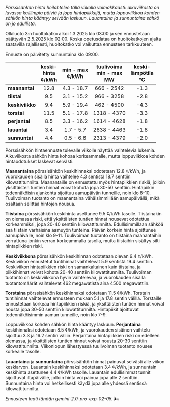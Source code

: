 *Pörssisähkön hinta heilahtelee tällä viikolla voimakkaasti: alkuviikosta on luvassa kalliimpia päiviä ja jopa hintapiikkejä, mutta loppuviikkoa kohden sähkön hinta kääntyy selvään laskuun. Lauantaina ja sunnuntaina sähkö on jo edullista.*


Olkiluoto 3:n huoltokatko alkoi 1.3.2025 klo 03:00 ja sen ennustetaan päättyvän 2.5.2025 klo 02:00. Koska opetusdataa on huoltokatkojen ajalta saatavilla rajallisesti, huoltokatko voi vaikuttaa ennusteen tarkkuuteen.

Ennuste on päivitetty sunnuntaina klo 09:00.

|   | keski-<br>hinta<br>¢/kWh | min - max<br>¢/kWh | tuulivoima<br>min - max<br>MW | keski-<br>lämpötila<br>°C |
|:-------------|:----------------:|:----------------:|:-------------:|:-------------:|
| **maanantai**  | 12.8 | 4.3 - 18.7  | 666 - 2542 | -1.3 |
| **tiistai**  | 9.5 | 3.1 - 15.2  | 966 - 3258 | -2.8 |
| **keskiviikko**  | 9.4 | 5.9 - 19.4  | 462 - 4500  | -4.3 |
| **torstai**  | 11.5 | 5.1 - 17.8  | 1318 - 4370 | -3.3 |
| **perjantai**  | 8.5 | 3.3 - 16.2 | 1614 - 4628 | -1.8 |
| **lauantai**  | 3.4 | 1.7 - 5.7  | 2638 - 4463 | -1.8 |
| **sunnuntai**  | 4.4 | 0.5 - 6.6 | 2313 - 4379 | -2.0 |

Pörssisähkön hintaennuste tulevalle viikolle näyttää vaihtelevia lukemia. Alkuviikosta sähkön hinta kohoaa korkeammalle, mutta loppuviikkoa kohden hintaodotukset laskevat selvästi.

**Maanantaina** pörssisähkön keskihinnaksi odotetaan 12.8 ¢/kWh, ja vuorokauden sisällä hinta vaihtelee 4.3 sentistä 18.7 senttiin kilowattitunnilta. Maanantaille on ennustettu myös hintapiikkien riskiä, jolloin yksittäisten tuntien hinnat voivat kohota jopa 30-50 senttiin. Hintapiikin todennäköisin ajankohta sijoittuu aamupäivän tunneille, noin klo 8-10. Tuulivoiman tuotanto on maanantaina vähäisimmillään aamupäivällä, mikä osaltaan selittää hintojen nousua.

**Tiistaina** pörssisähkön keskihinta asettunee 9.5 ¢/kWh tasolle. Tiistainakin on olemassa riski, että yksittäisten tuntien hinnat nousevat odotettua korkeammiksi, jopa 20-40 senttiin kilowattitunnilta. Edullisimmillaan sähköä saa tiistain varhaisina aamuyön tunteina. Päivän korkein hinta ajoittunee aamupäivälle, noin klo 9-11. Tuulivoiman tuotanto on tiistaina maanantaihin verrattuna jonkin verran korkeammalla tasolla, mutta tiistaihin sisältyy silti hintapiikkien riski.

**Keskiviikkona** pörssisähkön keskihinnan odotetaan olevan 9.4 ¢/kWh. Keskiviikon ennustetut tuntihinnat vaihtelevat 5.9 sentistä 19.4 senttiin. Keskiviikon hintapiikkien riski on samankaltainen kuin tiistaina, ja piikkihinnat voivat kohota 20-40 senttiin kilowattitunnilta. Tuulivoiman tuotanto on keskiviikkona hyvin vaihtelevaa, ja vuorokauden sisällä tuotantomäärät vaihtelevat 462 megawatista aina 4500 megawattiin.

**Torstaina** pörssisähkön keskihinnaksi odotetaan 11.5 ¢/kWh. Torstain tuntihinnat vaihtelevat ennusteen mukaan 5.1 ja 17.8 sentin välillä. Torstaille ennustetaan korkeaa hintapiikkien riskiä, ja yksittäisten tuntien hinnat voivat nousta jopa 30-50 senttiin kilowattitunnilta. Hintapiikit ajoittuvat todennäköisimmin aamun tunneille, noin klo 7-9.

Loppuviikkoa kohden sähkön hinta kääntyy laskuun. **Perjantaina** keskihinnaksi odotetaan 8.5 ¢/kWh, ja vuorokauden sisäinen vaihtelu sijoittuu 3.3 ja 16.2 sentin väliin. Perjantaina hintapiikkien riski on edelleen olemassa, ja yksittäisten tuntien hinnat voivat nousta 20-30 senttiin kilowattitunnilta. Viikonlopun lähestyessä tuulivoiman tuotanto nousee korkealle tasolle.

**Lauantaina** ja **sunnuntaina** pörssisähkön hinnat painuvat selvästi alle viikon keskiarvon. Lauantain keskihinnaksi odotetaan 3.4 ¢/kWh, ja sunnuntain keskihinta asettunee 4.4 ¢/kWh tasolle. Lauantain edullisimmat tunnit sijoittuvat iltapäivälle, jolloin hinta voi painua jopa alle 2 senttiin. Sunnuntaina hinta voi hetkellisesti käydä jopa alle yhdessä sentissä kilowattitunnilta.

*Ennusteen laati tänään gemini-2.0-pro-exp-02-05.* 🌬️


